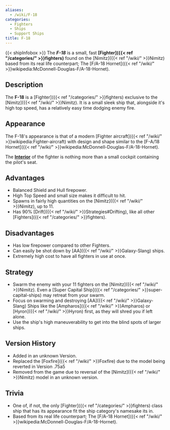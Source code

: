 ```yaml
---
aliases:
  - /wiki/F-18
categories:
  - Fighters
  - Ships
  - Support Ships
title: F-18
---
```


{{< shipInfobox >}} The **_F-18_** is a small, fast **[Fighter]({{< ref "/categories/" >}}fighters)** found on the [Nimitz]({{< ref "/wiki/" >}}Nimitz) based from its real life counterpart; The [F/A-18 Hornet]({{< ref "/wiki/" >}}wikipedia:McDonnell-Douglas-F/A-18-Hornet).

## Description

The **F-18** is a [Fighter]({{< ref "/categories/" >}}fighters) exclusive to the [Nimitz]({{< ref "/wiki/" >}}Nimitz). It is a small sleek ship that, alongside it's high top speed, has a relatively easy time dodging enemy fire.

## Appearance

The F-18's appearance is that of a modern [Fighter aircraft]({{< ref "/wiki/" >}}wikipedia:Fighter-aircraft) with design and shape similar to the [F-A/18 Hornet]({{< ref "/wiki/" >}}wikipedia:McDonnell-Douglas-F/A-18-Hornet).

The **<u>Interior</u>** of the fighter is nothing more than a small cockpit containing the pilot's seat.

## Advantages

- Balanced Shield and Hull firepower.
- High Top Speed and small size makes it difficult to hit.
- Spawns in fairly high quantities on the [Nimitz]({{< ref "/wiki/" >}}Nimitz), up to 11.
- Has 90% [Drift]({{< ref "/wiki/" >}}Strategies#Drifting), like all other [Fighters]({{< ref "/categories/" >}}fighters).

## Disadvantages

- Has low firepower compared to other Fighters.
- Can easily be shot down by [AA]({{< ref "/wiki/" >}}Galaxy-Slang) ships.
- Extremely high cost to have all fighters in use at once.

## Strategy

- Swarm the enemy with your 11 fighters on the [Nimitz]({{< ref "/wiki/" >}}Nimitz). Even a [Super Capital Ship]({{< ref "/categories/" >}}super-capital-ships) may retreat from your swarm.
- Focus on swarming and destroying [AA]({{< ref "/wiki/" >}}Galaxy-Slang) Ships like the [Ampharos]({{< ref "/wiki/" >}}Ampharos) or [Hyron]({{< ref "/wiki/" >}}Hyron) first, as they will shred you if left alone.
- Use the ship's high maneuverability to get into the blind spots of larger ships.

## Version History

- Added in an unknown Version.
- Replaced the [Foxfire]({{< ref "/wiki/" >}}Foxfire) due to the model being reverted in Version .75a5
- Removed from the game due to reversal of the [Nimitz]({{< ref "/wiki/" >}}Nimitz) model in an unknown version.

## Trivia

- One of, if not, the only [Fighter]({{< ref "/categories/" >}}fighters) class ship that has its appearance fit the ship category's namesake its in.
- Based from its real life counterpart; The [F/A-18 Hornet]({{< ref "/wiki/" >}}wikipedia:McDonnell-Douglas-F/A-18-Hornet).
